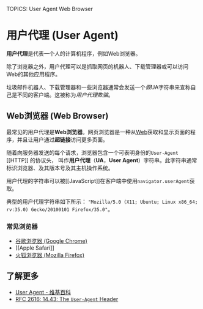 TOPICS: User Agent
        Web Browser

# 用户代理 (User Agent)

**用户代理**是代表一个人的计算机程序，例如Web浏览器。

除了浏览器之外，用户代理可以是抓取网页的机器人、下载管理器或可以访问Web的其他应用程序。

垃圾邮件机器人、下载管理器和一些浏览器通常会发送一个*假*UA字符串来宣称自己是不同的客户端。这被称为*用户代理欺骗*。

## Web浏览器 (Web Browser)

最常见的用户代理是**Web浏览器**。网页浏览器是一种从[Web](/zh-hans/glossary/World_Wide_Web)获取和显示页面的程序，并且让用户通过**超链接**访问更多页面。

随着向服务器发送的每个请求，浏览器包含一个可表明身份的`User-Agent` [[HTTP]] 的协议头，
叫作**用户代理**（**UA**，**User Agent**）字符串。此字符串通常标识浏览器、及其版本号及其主机操作系统。

用户代理的字符串可以被[[JavaScript]]在客户端中使用`navigator.userAgent`获取。

典型的用户代理字符串如下所示： `"Mozilla/5.0 (X11; Ubuntu; Linux x86_64; rv:35.0) Gecko/20100101 Firefox/35.0"`。

### 常见浏览器

- [谷歌浏览器 (Google Chrome)](/zh-hans/glossary/Google_Chrome_Browser)
- [[Apple Safari]]
- [火狐浏览器 (Mozilla Firefox)](/zh-hans/glossary/Mozilla_Firefox)

## 了解更多

- [User Agent - 维基百科](https://en.wikipedia.org/wiki/User%20agent)
- [RFC 2616: 14.43: The `User-Agent` Header](https://tools.ietf.org/html/rfc2616)
